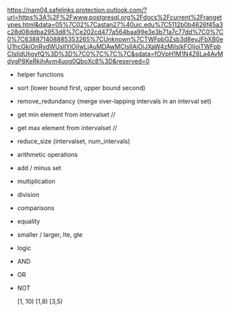 https://nam04.safelinks.protection.outlook.com/?url=https%3A%2F%2Fwww.postgresql.org%2Fdocs%2Fcurrent%2Frangetypes.html&data=05%7C02%7Castan27%40uic.edu%7C5112b0b4626f45a3c28d08ddba2953d8%7Ce202cd477a564baa99e3e3b71a7c77dd%7C0%7C0%7C638871408885353265%7CUnknown%7CTWFpbGZsb3d8eyJFbXB0eU1hcGkiOnRydWUsIlYiOiIwLjAuMDAwMCIsIlAiOiJXaW4zMiIsIkFOIjoiTWFpbCIsIldUIjoyfQ%3D%3D%7C0%7C%7C%7C&sdata=fOVpH1M1N4Z6La4AvMdygP8KeRkjhAvm4uog0QboXc8%3D&reserved=0

- helper functions
- sort (lower bound first, upper bound second)
- remove_redundancy (merge over-lapping intervals in an interval
set)
- get min element from intervalset //
- get max element from intervalset  //
- reduce_size (intervalset, num_intervals)
- arithmetic operations
- add / minus set
- multiplication
- division
- comparisons
- equality
- smaller / larger, lte, gte
- logic
- AND
- OR
- NOT






    [1, 10)
    [1,8)
    [3,5)
